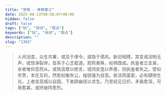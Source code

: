 ```yaml
---
title: "世枢 · 序秩第三"
date: 2025-08-13T08:56:07+08:00
hidden: false
draft: false
tags: ["玩", "诗词", "观点"]
keywords: ["玩", "诗词", "观点"]
description: ""
slug: "1303"
---
```


> 人间法度，众生共署，或显于律令，或隐于德风。新旧相搏，其变或润物无声，或惊涛裂岸，皆系于心念载道。观照悬殊，权柄既成。执鉴者立圭臬，余者唯仰息而从。或筑高壁以绝言，或饲安逸以养愚，则执鉴者失之。譬如市贾，本在互利，然若权衡失公，枷锁强为自意。故法网虽密，必有罅隙生光。上者垒高城以自固，下者辟幽径以求生。乃至歧见日炽，矛盾愈深，可用愈寡，或终破阵愈烈。
<!--more-->